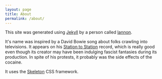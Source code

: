 ```yaml
---
layout: page
title: About
permalink: /about/
---
```


This site was generated using [Jekyll](https://jekyllrb.com/) by a person called [lannon](http://github.com/lannon).

It's name was inspired by a David Bowie song about folks crawling into televisions. It appears on his [Station to Station](https://www.discogs.com/David-Bowie-Station-To-Station/release/374969) record, which is really good even though its creator may have been indulging fascist fantasies during its production. In spite of his protests, it probably was the side effects of the cocaine. 

It uses the [Skeleton](http://getskeleton.com/) CSS framework.
